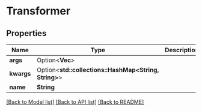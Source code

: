# Transformer

## Properties

Name | Type | Description | Notes
------------ | ------------- | ------------- | -------------
**args** | Option<**Vec<String>**> |  | [optional]
**kwargs** | Option<**std::collections::HashMap<String, String>**> |  | [optional]
**name** | **String** |  | 

[[Back to Model list]](../README.md#documentation-for-models) [[Back to API list]](../README.md#documentation-for-api-endpoints) [[Back to README]](../README.md)


